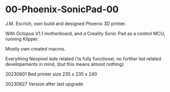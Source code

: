 # 00-Phoenix-SonicPad-00
 J.M. Escrich, own build and designed Phoenix 3D printer.
 
 With Octopus V1.1 motherboard, and a Creality Sonic Pad as a control MCU, running Klipper.
 
 Mostly own created macros.
 
 Everything Neopixel leds related i'ts fully functional, no further led related developements in mind, (but this means almost nothing)
 
 20230601 Bed printer size 235 x 235 x 240
 
 20230627 Version after last upgrade
